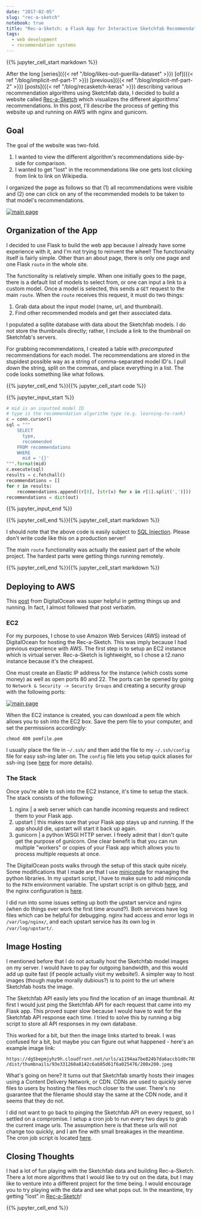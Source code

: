 ```yaml
---
date: "2017-02-05"
slug: "rec-a-sketch"
notebook: true
title: "Rec-a-Sketch: a Flask App for Interactive Sketchfab Recommendations"
tags:
  - web development
  - recommendation systems
---
```

{{% jupyter_cell_start markdown %}}

<!-- PELICAN_BEGIN_SUMMARY -->

After the long [series]({{< ref "/blog/likes-out-guerilla-dataset" >}}) [of]({{< ref "/blog/implicit-mf-part-1" >}}) [previous]({{< ref "/blog/implicit-mf-part-2" >}}) [posts]({{< ref "/blog/recasketch-keras" >}}) describing various recommendation algorithms using Sketchfab data, I decided to build a website called [Rec-a-Sketch](http://www.rec-a-sketch.science/) which visualizes the different algorithms' recommendations. In this post, I'll describe the process of getting this website up and running on AWS with nginx and gunicorn.

<!-- PELICAN_END_SUMMARY -->

## Goal

The goal of the website was two-fold.

1. I wanted to view the different algorithm's recommendations side-by-side for comparison.
2. I wanted to get "lost" in the recommendations like one gets lost clicking from link to link on Wikipedia.

I organized the page as follows so that (1) all recommendations were visible and (2) one can click on any of the recommended models to be taken to that model's recommendations.

[![main page](images/rec_screenshot.png)](images/rec_screenshot.png)


## Organization of the App

I decided to use Flask to build the web app because I already have some experience with it, and I'm not trying to reinvent the wheel! The functionality itself is fairly simple. Other than an about page, there is only one page and one Flask ```route``` in the whole site.

The functionality is relatively simple. When one initially goes to the page, there is a default list of models to select from, or one can input a link to a custom model. Once a model is selected, this sends a ```GET``` request to the main ```route```. When the ```route``` receives this request, it must do two things:

1. Grab data about the input model (name, url, and thumbnail).
2. Find other recommended models and get their associated data. 

I populated a sqllite database with data about the Sketchfab models. I do not store the thumbnails directly; rather, I include a link to the thumbnail on Sketchfab's servers.

For grabbing recommendations, I created a table with *precomputed* recommendations for each model. The recommendations are stored in the stupidest possible way as a string of comma-separated model ID's. I pull down the string, split on the commas, and place everything in a list. The code looks something like what follows.

{{% jupyter_cell_end %}}{{% jupyter_cell_start code %}}


{{% jupyter_input_start %}}

```python
# mid is an inputted model ID
# type is the recommendation algorithm type (e.g. learning-to-rank)
c = conn.cursor()
sql = """
    SELECT
      type,
      recommended
    FROM recommendations
    WHERE
      mid = '{}'
""".format(mid)
c.execute(sql)
results = c.fetchall()
recommendations = []
for r in results:
    recommendations.append((r[0], [str(x) for x in r[1].split(',')]))
recommendations = dict(out)
```

{{% jupyter_input_end %}}

{{% jupyter_cell_end %}}{{% jupyter_cell_start markdown %}}

I should note that the above code is easily subject to [SQL Injection](https://en.wikipedia.org/wiki/SQL_injection). Please don't write code like this on a production server!

The main ```route``` functionality was actually the easiest part of the whole project. The hardest parts were getting things running remotely.

{{% jupyter_cell_end %}}{{% jupyter_cell_start markdown %}}

## Deploying to AWS

This [post](https://www.digitalocean.com/community/tutorials/how-to-serve-flask-applications-with-gunicorn-and-nginx-on-ubuntu-14-04) from DigitalOcean was super helpful in getting things up and running. In fact, I almost followed that post verbatim.

### EC2

For my purposes, I chose to use Amazon Web Services (AWS) instead of DigitalOcean for hosting the Rec-a-Sketch. This was imply because I had previous experience with AWS. The first step is to setup an EC2 instance which is virtual server. Rec-a-Sketch is lightweight, so I chose a t2.nano instance because it's the cheapest. 

One must create an Elastic IP address for the instance (which costs some money) as well as open ports 80 and 22. The ports can be opened by going to ```Network & Security -> Security Groups``` and creating a security group with the following ports:

[![main page](images/security_groups.png)](images/security_groups.png)

When the EC2 instance is created, you can download a pem file which allows you to ssh into the EC2 box. Save the pem file to your computer, and set the permissions accordingly:

```
chmod 400 pemfile.pem
```

I usually place the file in ```~/.ssh/``` and then add the file to my ```~/.ssh/config``` file for easy ssh-ing later on. The ```config``` file lets you setup quick aliases for ssh-ing (see [here](http://nerderati.com/2011/03/17/simplify-your-life-with-an-ssh-config-file/) for more details).

### The Stack

Once you're able to ssh into the EC2 instance, it's time to setup the stack. The stack consists of the following:


1. nginx | a web server which can handle incoming requests and redirect them to your Flask app.
2. upstart | this makes sure that your Flask app stays up and running. If the app should die, upstart will start it back up again.
3. gunicorn | a python WSGI HTTP server. I freely admit that I don't quite get the purpose of gunicorn. One clear benefit is that you can run multiple "workers" or copies of your Flask app which allows you to process multiple requests at once.

The DigitalOcean posts walks through the setup of this stack quite nicely. Some modifications that I made are that I use [miniconda](https://conda.io/miniconda.html) for managing the python libraries. In my upstart script, I have to make sure to add miniconda to the ```PATH``` environment variable. The upstart script is on github [here](https://github.com/EthanRosenthal/rec-a-sketch/blob/master/flask_app/recasketch.conf), and the nginx configuration is [here](https://github.com/EthanRosenthal/rec-a-sketch/blob/master/flask_app/nginx.conf).

I did run into some issues setting up both the upstart service and nginx (when do things ever work the first time around?). Both services have log files which can be helpful for debugging. nginx had access and error logs in ```/var/log/nginx/```, and each upstart service has its own log in ```/var/log/upstart/```.

## Image Hosting

I mentioned before that I do not actually host the Sketchfab model images on my server. I would have to pay for outgoing bandwidth, and this would add up quite fast (if people actually visit my website!). A simpler way to host images (though maybe morally dubious?) is to point to the url where Sketchfab hosts the image. 

The Sketchfab API easily lets you find the location of an image thumbnail. At first I would just ping the Sketchfab API for each request that came into my Flask app. This proved super slow because I would have to wait for the Sketchfab API response each time. I tried to solve this by running a big script to store all API responses in my own database. 

This worked for a bit, but then the image links started to break. I was confused for a bit, but maybe you can figure out what happened - here's an example image link:

```
https://dg5bepmjyhz9h.cloudfront.net/urls/a1194aa7be824b7da6accb1d0c788132
/dist/thumbnails/93e331260a8142c6ab85d61f6a025476/200x200.jpeg
```

What's going on here? It turns out that Sketchfab smartly hosts their images using a Content Delivery Network, or CDN. CDNs are used to quickly serve files to users by hosting the files much closer to the user. There's no guarantee that the filename should stay the same at the CDN node, and it seems that they do not.

I did not want to go back to pinging the Sketchfab API on every request, so I settled on a compromise. I setup a cron job to run every two days to grab the current image urls. The assumption here is that these urls will not change too quickly, and I am fine with small breakages in the meantime. The cron job script is located [here](https://github.com/EthanRosenthal/rec-a-sketch/blob/master/flask_app/app/update.sh). 

## Closing Thoughts

I had a lot of fun playing with the Sketchfab data and building Rec-a-Sketch. There a lot more algorithms that I would like to try out on the data, but I may like to venture into a different project for the time being. I would encourage you to try playing with the data and see what pops out. In the meantime, try getting "lost" in [Rec-a-Sketch](http://www.rec-a-sketch.science/)!

{{% jupyter_cell_end %}}